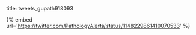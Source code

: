 title: tweets_gupath918093

{% embed url='https://twitter.com/PathologyAlerts/status/1148229861410070533' %}
